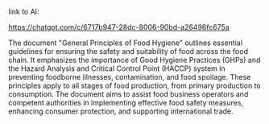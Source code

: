 link to AI:

https://chatgpt.com/c/6717b947-28dc-8006-90bd-a26496fc675a


The document "General Principles of Food Hygiene" outlines essential guidelines for ensuring the safety and suitability of food across the food chain. It emphasizes the importance of Good Hygiene Practices (GHPs) and the Hazard Analysis and Critical Control Point (HACCP) system in preventing foodborne illnesses, contamination, and food spoilage. These principles apply to all stages of food production, from primary production to consumption. The document aims to assist food business operators and competent authorities in implementing effective food safety measures, enhancing consumer protection, and supporting international trade.


